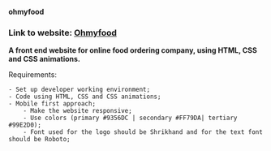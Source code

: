 **ohmyfood**
### Link to website: [Ohmyfood](https://ssaba96.github.io/OhMyFood/)

**A front end website for online food ordering company, using HTML, CSS and CSS animations.**

Requirements:

	- Set up developer working environment;
	- Code using HTML, CSS and CSS animations;
	- Mobile first approach;
        - Make the website responsive;
        - Use colors (primary #9356DC | secondary #FF79DA| tertiary #99E2D0);
        - Font used for the logo should be Shrikhand and for the text font should be Roboto;

